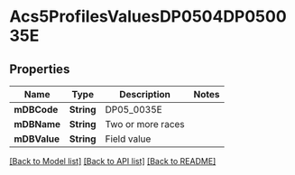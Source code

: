 # Acs5ProfilesValuesDP0504DP050035E

## Properties
Name | Type | Description | Notes
------------ | ------------- | ------------- | -------------
**mDBCode** | **String** | DP05_0035E | 
**mDBName** | **String** | Two or more races | 
**mDBValue** | **String** | Field value | 

[[Back to Model list]](../README.md#documentation-for-models) [[Back to API list]](../README.md#documentation-for-api-endpoints) [[Back to README]](../README.md)


